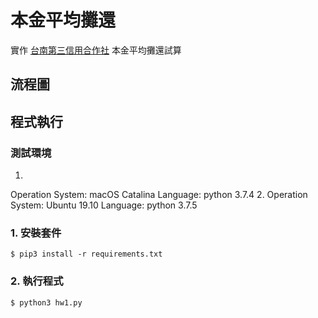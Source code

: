 # 本金平均攤還
實作 [台南第三信用合作社](https://ttc.scu.org.tw/memdca1.htm) 本金平均攤還試算

## 流程圖

## 程式執行

### 測試環境
1. 
Operation System: macOS Catalina
Language: python 3.7.4
2. 
Operation System: Ubuntu 19.10
Language: python 3.7.5

### 1. 安裝套件

    $ pip3 install -r requirements.txt

### 2. 執行程式

    $ python3 hw1.py
